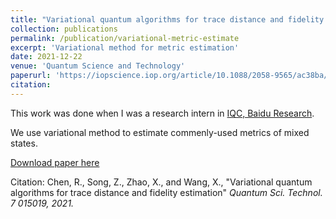 ```yaml
---
title: "Variational quantum algorithms for trace distance and fidelity estimation"
collection: publications
permalink: /publication/variational-metric-estimate
excerpt: 'Variational method for metric estimation'
date: 2021-12-22
venue: 'Quantum Science and Technology'
paperurl: 'https://iopscience.iop.org/article/10.1088/2058-9565/ac38ba/meta'
citation:
---
```


This work was done when I was a research intern in [IQC, Baidu Research](https://quantum.baidu.com/about).

We use variational method to estimate commenly-used metrics of mixed states.

[Download paper here](https://arxiv.org/abs/2012.05768)

Citation: Chen, R., Song, Z., Zhao, X., and Wang, X., "Variational quantum algorithms for trace distance and fidelity estimation" <i>Quantum Sci. Technol<i>. 7 015019, 2021.